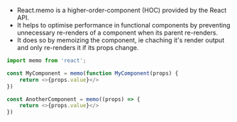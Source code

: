 - React.memo is a higher-order-component (HOC) provided by the React API.
- It helps to optimise performance in functional components by preventing unnecessary re-renders of a component when its parent re-renders.
- It does so by memoizing the component, ie chaching it's render output and only re-renders it if its props change.

```js
import memo from 'react';

const MyComponent = memo(function MyComponent(props) {
	return <>{props.value}</>
})

const AnotherComponent = memo((props) => {
	return <>{props.value}</>
})
```
